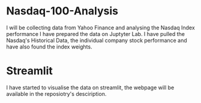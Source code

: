 # Nasdaq-100-Analysis
I will be collecting data from Yahoo Finance and analysing the Nasdaq Index performance 
I have prepared the data on Juptyter Lab. I have pulled the Nasdaq's Historical Data, the individual company stock performance and have also found the index weights.
# Streamlit
I have started to visualise the data on streamlit, the webpage will be available in the reposiotry's desciription.
